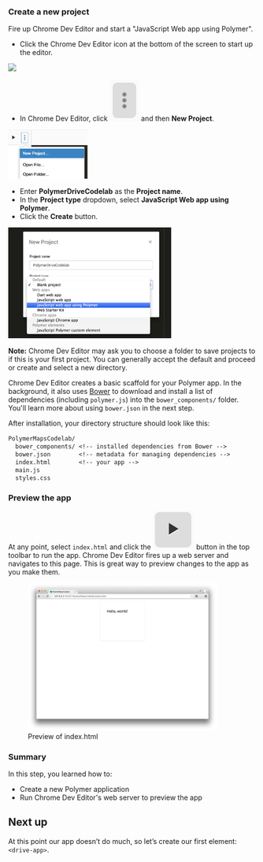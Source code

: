 <toc-element></toc-element>

### Create a new project

Fire up Chrome Dev Editor and start a "JavaScript Web app using Polymer".

<div class="stepbystep">
  <ul>
    <li>Click the Chrome Dev Editor icon at the bottom of the screen
      to start up the editor.</li>
  </ul>
  <div>
    <img src="/static/img/app-icons/chrome_dev_editor_screenshot.png">
  </div>
</div>

<div class="stepbystep">
  <ul>
    <li>In Chrome Dev Editor,
      click <img src="img/tripledot.png" class="icon"> and then
      <b>New Project</b>.</li>
  </ul>
  <div>
    <img src="img/s1-newproject.png" style="height:100px;">
  </div>
</div>

<div class="stepbystep">
  <ul>
    <li>Enter <b>PolymerDriveCodelab</b> as the <b>Project name</b>.</li>
    <li>In the <b>Project type</b> dropdown, select
      <b>JavaScript Web app using Polymer</b>.</li>
    <li>Click the <b>Create</b> button.</li>
  </ul>
  <div>
    <img src="img/s1-newproject-type.png" style="height:225px;">
  </div>
</div>

**Note:** Chrome Dev Editor may ask you to choose a folder to save projects to if
this is your first project.
You can generally accept the default and proceed or
create and select a new directory.

Chrome Dev Editor creates a basic scaffold for your Polymer app.
In the background, it also uses [Bower](http://bower.io/) to
download and install a list of dependencies (including `polymer.js`)
into the `bower_components/` folder.
You'll learn more about using `bower.json` in the next step.

After installation, your directory structure should look like this:

    PolymerMapsCodelab/
      bower_components/ <!-- installed dependencies from Bower -->
      bower.json        <!-- metadata for managing dependencies -->
      index.html        <!-- your app -->
      main.js
      styles.css

### Preview the app

At any point, select `index.html` and click the
<img src="img/runbutton.png" class="icon"> button in the top toolbar to run the app.
Chrome Dev Editor fires up a web server and navigates to this page.
This is great way to preview changes to the app as you make them.

<figure>
  <img src="img/s1-helloworld.png" style="height:300px">
  <figcaption>Preview of index.html</figcaption>
</figure>

### Summary

In this step, you learned how to:

- Create a new Polymer application
- Run Chrome Dev Editor's web server to preview the app

## Next up

At this point our app doesn’t do much, so let’s create our first element:
`<drive-app>`. 
